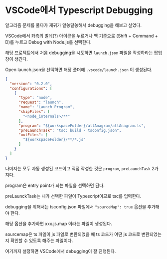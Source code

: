# VSCode에서 Typescript Debugging

알고리즘 문제를 풀다가 재귀가 알쏭달쏭해서 debugging을 해보고 싶었다.

VSCode에서 좌측의 벌레(?) 아이콘을 누르거나 맥 기준으로 (Shift + Command + D)를 누르고 Debug with Node.js를 선택한다.

해당 프로젝트에서 처음 debugging을 시도하면 `launch.json` 파일을 작성하라는 팝업창이 생긴다.

Open launch.json을 선택하면 해당 폴더에 `.vscode/launch.json` 이 생성된다.

```json
{
  "version": "0.2.0",
  "configurations": [
    {
      "type": "node",
      "request": "launch",
      "name": "Launch Program",
      "skipFiles": [
        "<node_internals>/**"
      ],
      "program": "${workspaceFolder}/allAnagram/allAnagram.ts",
      "preLaunchTask": "tsc: build - tsconfig.json",
      "outFiles": [
        "${workspaceFolder}/**/*.js"
      ]
    }
  ]
}
```

나머지는 모두 자동 생성된 코드이고 직접 작성한 것은 `program`, `preLaunchTask` 2가지다.

program은 entry point가 되는 파일을 선택하면 된다.

preLaunckTask는 내가 선택한 파일이 Typescript이므로 tsc를 입력한다.

debugging을 위해서는 tsconfig.json 파일에서 `"sourceMap": true` 옵션을 추가해야 한다.

해당 옵션을 추가하면 xxx.js.map 이라는 파일이 생성된다.

sourcemap은 ts 파일이 js 파일로 변환되었을 때 ts 코드가 어떤 js 코드로 변환되었는지 확인할 수 있도록 해주는 파일이다.

여기까지 설정하면 VSCode에서 debugging이 잘 진행된다.
